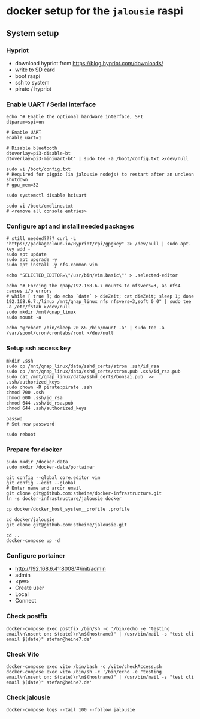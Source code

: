 # docker setup for the `jalousie` raspi

## System setup

### Hypriot

- download hypriot from https://blog.hypriot.com/downloads/
- write to SD card
- boot raspi
- ssh to system
- pirate / hypriot

### Enable UART / Serial interface

```
echo "# Enable the optional hardware interface, SPI
dtparam=spi=on

# Enable UART
enable_uart=1

# Disable bluetooth
dtoverlay=pi3-disable-bt
dtoverlay=pi3-miniuart-bt" | sudo tee -a /boot/config.txt >/dev/null

sudo vi /boot/config.txt
# Required for pigpio (in jalousie nodejs) to restart after an unclean shutdown
# gpu_mem=32

sudo systemctl disable hciuart

sudo vi /boot/cmdline.txt
# <remove all console entries>
```

### Configure apt and install needed packages

```
# still needed???? curl -L "https://packagecloud.io/Hypriot/rpi/gpgkey" 2> /dev/null | sudo apt-key add -
sudo apt update
sudo apt upgrade -y
sudo apt install -y nfs-common vim

echo "SELECTED_EDITOR=\"/usr/bin/vim.basic\"" > .selected-editor

echo "# Forcing the qnap/192.168.6.7 mounts to nfsvers=3, as nfs4 causes i/o errors
# while [ true ]; do echo `date` > dieZeit; cat dieZeit; sleep 1; done
192.168.6.7:/linux /mnt/qnap_linux nfs nfsvers=3,soft 0 0" | sudo tee -a /etc/fstab >/dev/null
sudo mkdir /mnt/qnap_linux
sudo mount -a

echo "@reboot /bin/sleep 20 && /bin/mount -a" | sudo tee -a /var/spool/cron/crontabs/root >/dev/null
```

### Setup ssh access key

```
mkdir .ssh
sudo cp /mnt/qnap_linux/data/sshd_certs/strom .ssh/id_rsa
sudo cp /mnt/qnap_linux/data/sshd_certs/strom.pub .ssh/id_rsa.pub
sudo cat /mnt/qnap_linux/data/sshd_certs/bonsai.pub  >> .ssh/authorized_keys
sudo chown -R pirate:pirate .ssh
chmod 700 .ssh
chmod 600 .ssh/id_rsa
chmod 644 .ssh/id_rsa.pub
chmod 644 .ssh/authorized_keys

passwd
# Set new password

sudo reboot
```

### Prepare for docker

```
sudo mkdir /docker-data
sudo mkdir /docker-data/portainer

git config --global core.editor vim
git config --edit --global
# Enter name and arcor email
git clone git@github.com:stheine/docker-infrastructure.git
ln -s docker-infrastructure/jalousie docker

cp docker/docker_host_system__profile .profile

cd docker/jalousie
git clone git@github.com:stheine/jalousie.git

cd ..
docker-compose up -d
```

### Configure portainer

- http://192.168.6.41:8008/#/init/admin
- admin
- &lt;pw&gt;
- Create user
- Local
- Connect

### Check postfix

```
docker-compose exec postfix /bin/sh -c '/bin/echo -e "testing email\n\nsent on: $(date)\n\n$(hostname)" | /usr/bin/mail -s "test cli email $(date)" stefan@heine7.de'
```

### Check Vito

```
docker-compose exec vito /bin/bash -c /vito/checkAccess.sh
docker-compose exec vito /bin/sh -c '/bin/echo -e "testing email\n\nsent on: $(date)\n\n$(hostname)" | /usr/bin/mail -s "test cli email $(date)" stefan@heine7.de'
```

### Check jalousie

```
docker-compose logs --tail 100 --follow jalousie
```
